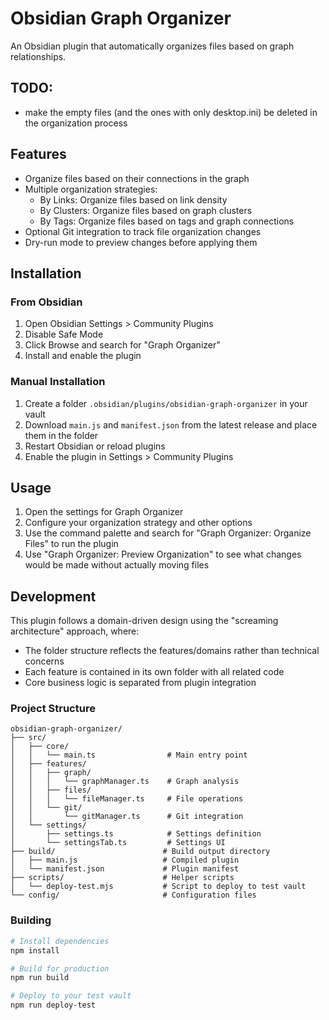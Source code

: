 # Obsidian Graph Organizer

An Obsidian plugin that automatically organizes files based on graph relationships.

## TODO:
- make the empty files (and the ones with only desktop.ini) be deleted in the organization process

## Features

- Organize files based on their connections in the graph
- Multiple organization strategies:
  - By Links: Organize files based on link density
  - By Clusters: Organize files based on graph clusters
  - By Tags: Organize files based on tags and graph connections
- Optional Git integration to track file organization changes
- Dry-run mode to preview changes before applying them

## Installation

### From Obsidian

1. Open Obsidian Settings > Community Plugins
2. Disable Safe Mode
3. Click Browse and search for "Graph Organizer"
4. Install and enable the plugin

### Manual Installation

1. Create a folder `.obsidian/plugins/obsidian-graph-organizer` in your vault
2. Download `main.js` and `manifest.json` from the latest release and place them in the folder
3. Restart Obsidian or reload plugins
4. Enable the plugin in Settings > Community Plugins

## Usage

1. Open the settings for Graph Organizer
2. Configure your organization strategy and other options
3. Use the command palette and search for "Graph Organizer: Organize Files" to run the plugin
4. Use "Graph Organizer: Preview Organization" to see what changes would be made without actually moving files

## Development

This plugin follows a domain-driven design using the "screaming architecture" approach, where:

- The folder structure reflects the features/domains rather than technical concerns
- Each feature is contained in its own folder with all related code
- Core business logic is separated from plugin integration

### Project Structure

```
obsidian-graph-organizer/
├── src/
│   ├── core/
│   │   └── main.ts                # Main entry point
│   ├── features/
│   │   ├── graph/
│   │   │   └── graphManager.ts    # Graph analysis
│   │   ├── files/
│   │   │   └── fileManager.ts     # File operations
│   │   └── git/
│   │       └── gitManager.ts      # Git integration
│   └── settings/
│       ├── settings.ts            # Settings definition
│       └── settingsTab.ts         # Settings UI
├── build/                        # Build output directory
│   ├── main.js                   # Compiled plugin
│   └── manifest.json             # Plugin manifest
├── scripts/                      # Helper scripts
│   └── deploy-test.mjs           # Script to deploy to test vault
└── config/                       # Configuration files
```

### Building

```bash
# Install dependencies
npm install

# Build for production
npm run build

# Deploy to your test vault
npm run deploy-test
``` 